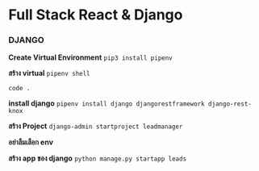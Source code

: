 # Full Stack React & Django

### **DJANGO**

**Create Virtual Environment**
`pip3 install pipenv`

**สร้าง virtual**
```pipenv shell```

```code .```

**install django**
`pipenv install django djangorestframework django-rest-knox`

**สร้าง Project**
`django-admin startproject leadmanager`

**อย่าลืมเลือก env**

**สร้าง app ของ django**
`python manage.py startapp leads`